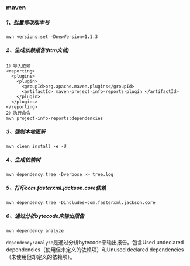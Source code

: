 ### maven

##### 1、批量修改版本号

```
mvn versions:set -DnewVersion=1.1.3
```

##### 2、生成依赖报告(htm文档)

```
1）导入依赖
<reporting>
  <plugins>
    <plugin>
      <groupId>org.apache.maven.plugins</groupId>
      <artifactId> maven-project-info-reports-plugin </artifactId>
    </plugin>
  </plugins>
</reporting>
2）执行命令
mvn project-info-reports:dependencies
```

##### 3、强制本地更新

```
mvn clean install -e -U
```

##### 4、生成依赖树

```
mvn dependency:tree -Dverbose >> tree.log
```

##### 5、打印com.fasterxml.jackson.core依赖

```
mvn dependency:tree -Dincludes=com.fasterxml.jackson.core
```

##### 6、通过分析bytecode来输出报告

```
mvn dependency:analyze
```

`dependency:analyze`是通过分析bytecode来输出报告。包含Used undeclared dependencies（使用但未定义的依赖项）和Unused declared dependencies（未使用但却定义的依赖项）。